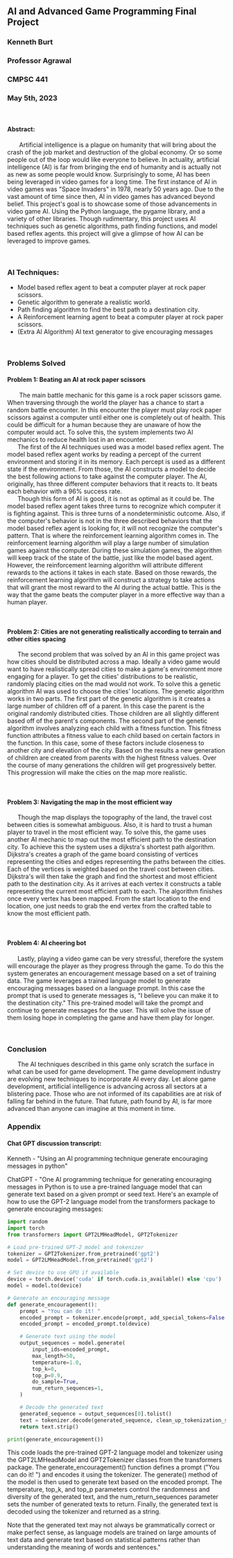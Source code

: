 ## AI and Advanced Game Programming Final Project

### Kenneth Burt
### Professor Agrawal
### CMPSC 441
### May 5th, 2023
<br />

#### Abstract:
&nbsp;&nbsp;&nbsp;&nbsp;&nbsp;&nbsp; Artificial intelligence is a plague on humanity that will bring about the crash of
the job market and destruction of the global economy. Or so some people out of the loop would like everyone to believe.
In actuality, artificial intelligence (AI) is far from bringing the end of humanity and is actually not as new as some
people would know. Surprisingly to some, AI has been being leveraged in video games for a long time. The first instance
of AI in video games was "Space Invaders" in 1978, nearly 50 years ago. 
Due to the vast amount of time since then, AI in video games has advanced beyond belief.
This project's goal is to showcase some of those advancements in video game AI.
Using the Python language, the pygame library, and a variety of other libraries. Though rudimentary, this project uses AI techniques such as genetic algorithms,
path finding functions, and model based reflex agents. this project will give a glimpse of how
AI can be leveraged to improve games.

<br />

### AI Techniques:
* Model based reflex agent to beat a computer player at rock paper scissors.
* Genetic algorithm to generate a realistic world.
* Path finding algorithm to find the best path to a destination city.
* A Reinforcement learning agent to beat a computer player at rock paper scissors.
* (Extra AI Algorithm) AI text generator to give encouraging messages

<br />

### Problems Solved

#### Problem 1: Beating an AI at rock paper scissors
&nbsp;&nbsp;&nbsp;&nbsp;&nbsp;&nbsp; The main battle mechanic for this game is a rock paper scissors game. When traversing
through the world the player has a chance to start a random battle encounter. In this encounter the player must play rock
paper scissors against a computer until either one is completely out of health. This could be difficult for a human
because they are unaware of how the computer would act. To solve this, the system implements two AI mechanics to reduce
health lost in an encounter.
<br />
&nbsp;&nbsp;&nbsp;&nbsp;&nbsp;&nbsp;The first of the AI techniques used was a model based reflex agent. The model based
reflex agent works by reading a percept of the current environment and storing it in its memory. Each percept is used as
a different state if the environment. From those, the AI constructs a model to decide the best following actions to take
against the computer player. The AI, originally, has three different computer behaviors that it reacts to. It beats each behavior
with a 96% success rate.
<br />
&nbsp;&nbsp;&nbsp;&nbsp;&nbsp;&nbsp;Though this form of AI is good, it is not as optimal as it could be. The model based
reflex agent takes three turns to recognize which computer it is fighting against. This is three turns of a nondeterministic
outcome. Also, if the computer's behavior is not in the three described behaviors that the model based reflex agent is looking
for, it will not recognize the computer's pattern. That is where the reinforcement learning algorithm comes in. The
reinforcement learning algorithm will play a large number of simulation games against the computer. During these simulation
games, the algorithm will keep track of the state of the battle, just like the model based agent. However, the reinforcement
learning algorithm will attribute different rewards to the actions it takes in each state. Based on those rewards, the reinforcement
learning algorithm will construct a strategy to take actions that will grant the most reward to the AI during the actual battle.
This is the way that the game beats the computer player in a more effective way than a human player.

<br />

#### Problem 2: Cities are not generating realistically according to terrain and other cities spacing
&nbsp;&nbsp;&nbsp;&nbsp;&nbsp;&nbsp;The second problem that was solved by an AI in this game project was how cities
should be distributed across a map. Ideally a video game would want to have realistically spread cities to make a game's
environment more engaging for a player. To get the cities' distributions to be realistic, randomly placing cities on the
mad would not work. To solve this a genetic algorithm AI was used to choose the cities' locations. The genetic algorithm
works in two parts. The first part of the genetic algorithm is it creates a large number of children off of a parent. In
this case the parent is the original randomly distributed cities. Those children are all slightly different based off of
the parent's components. The second part of the genetic algorithm involves analyzing each child with a fitness function.
This fitness function attributes a fitness value to each child based on certain factors in the function. In this case, some
of these factors include closeness to another city and elevation of the city. Based on the results a new generation of children
are created from parents with the highest fitness values. Over the course of many generations the children will get progressively
better. This progression will make the cities on the map more realistic.

<br />

#### Problem 3: Navigating the map in the most efficient way
&nbsp;&nbsp;&nbsp;&nbsp;&nbsp;&nbsp;Though the map displays the topography of the land, the travel cost between cities is
somewhat ambiguous. Also, it is hard to trust a human player to travel in the most efficient way. To solve this, the game
uses another AI mechanic to map out the most efficient path to the destination city. To achieve this the system uses a 
dijkstra's shortest path algorithm. Dijkstra's creates a graph of the game board consisting of vertices representing the cities
and edges representing the paths between the cities. Each of the vertices is weighted based on the travel cost between cities.
Dijkstra's will then take the graph and find the shortest and most efficient path to the destination city. As it arrives at each
vertex it constructs a table representing the current most efficient path to each. The algorithm finishes once every vertex
has been mapped. From the start location to the end location, one just needs to grab the end vertex from the crafted table to
know the most efficient path.

<br />

#### Problem 4: AI cheering bot
&nbsp;&nbsp;&nbsp;&nbsp;&nbsp;&nbsp;Lastly, playing a video game can be very stressful, therefore the system will encourage
the player as they progress through the game. To do this the system generates an encouragement message based on a set of training data.
The game leverages a trained language model to generate encouraging messages based on a language prompt. In this case the 
prompt that is used to generate messages is, "I believe you can make it to the destination city." This pre-trained model
will take the prompt and continue to generate messages for the user. This will solve the issue of them losing hope in 
completing the game and have them play for longer.

<br />

### Conclusion
&nbsp;&nbsp;&nbsp;&nbsp;&nbsp;&nbsp;The AI techniques described in this game only scratch the surface in what can be used
for game development. The game development industry are evolving new techniques to incorporate AI every day. Let alone
game development, artificial intelligence is advancing across all sectors at a blistering pace. Those who are not informed
of its capabilities are at risk of falling far behind in the future. That future, path found by AI, is far more advanced than
anyone can imagine at this moment in time.
<br />

### Appendix
#### Chat GPT discussion transcript:
Kenneth - "Using an AI programming technique generate encouraging messages in python"

ChatGPT - "One AI programming technique for generating encouraging messages in Python is to use a pre-trained language model that can generate text based on a given prompt or seed text. Here's an example of how to use the GPT-2 language model from the transformers package to generate encouraging messages:

```python
import random
import torch
from transformers import GPT2LMHeadModel, GPT2Tokenizer

# Load pre-trained GPT-2 model and tokenizer
tokenizer = GPT2Tokenizer.from_pretrained('gpt2')
model = GPT2LMHeadModel.from_pretrained('gpt2')

# Set device to use GPU if available
device = torch.device('cuda' if torch.cuda.is_available() else 'cpu')
model = model.to(device)

# Generate an encouraging message
def generate_encouragement():
    prompt = "You can do it! "
    encoded_prompt = tokenizer.encode(prompt, add_special_tokens=False, return_tensors="pt")
    encoded_prompt = encoded_prompt.to(device)

    # Generate text using the model
    output_sequences = model.generate(
        input_ids=encoded_prompt,
        max_length=50,
        temperature=1.0,
        top_k=0,
        top_p=0.9,
        do_sample=True,
        num_return_sequences=1,
    )

    # Decode the generated text
    generated_sequence = output_sequences[0].tolist()
    text = tokenizer.decode(generated_sequence, clean_up_tokenization_spaces=True)
    return text.strip()

print(generate_encouragement())
```
This code loads the pre-trained GPT-2 language model and tokenizer using the GPT2LMHeadModel and GPT2Tokenizer classes from the transformers package. The generate_encouragement() function defines a prompt ("You can do it! ") and encodes it using the tokenizer. The generate() method of the model is then used to generate text based on the encoded prompt. The temperature, top_k, and top_p parameters control the randomness and diversity of the generated text, and the num_return_sequences parameter sets the number of generated texts to return. Finally, the generated text is decoded using the tokenizer and returned as a string.

Note that the generated text may not always be grammatically correct or make perfect sense, as language models are trained on large amounts of text data and generate text based on statistical patterns rather than understanding the meaning of words and sentences."